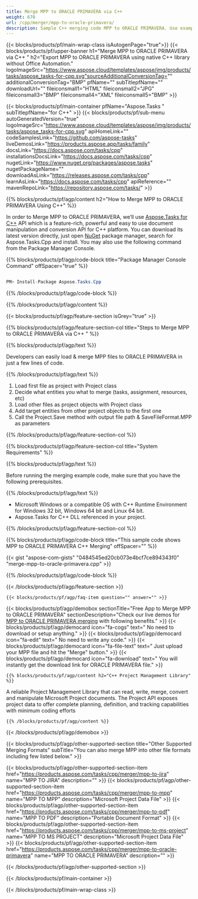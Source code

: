 ```yaml
---
title: Merge MPP to ORACLE PRIMAVERA via C++  
weight: 670
url: /cpp/merger/mpp-to-oracle-primavera/ 
description: Sample C++ merging code MPP to ORACLE PRIMAVERA. Use example code for batch MPP files to ORACLE PRIMAVERA merging within any C++ Application.
---
```


{{< blocks/products/pf/main-wrap-class isAutogenPage="true">}}
{{< blocks/products/pf/upper-banner h1="Merge MPP to ORACLE PRIMAVERA via C++ " h2="Export MPP to ORACLE PRIMAVERA using native C++ library without Office Automation." logoImageSrc="https://www.aspose.cloud/templates/aspose/img/products/tasks/aspose_tasks-for-cpp.svg"sourceAdditionalConversionTag="" additionalConversionTag="BMP" pfName="" subTitlepfName="" downloadUrl="" fileiconsmall1="HTML" fileiconsmall2="JPG" fileiconsmall3="BMP" fileiconsmall4="XML" fileiconsmall5="BMP" >}}

{{< blocks/products/pf/main-container pfName="Aspose.Tasks " subTitlepfName="for C++" >}}
{{< blocks/products/pf/sub-menu autoGeneratedVersion="true" logoImageSrc="https://www.aspose.cloud/templates/aspose/img/products/tasks/aspose_tasks-for-cpp.svg" apiHomeLink="" codeSamplesLink="https://github.com/aspose-tasks" liveDemosLink="https://products.aspose.app/tasks/family" docsLink="https://docs.aspose.com/tasks/cpp" installationsDocsLink="https://docs.aspose.com/tasks/cpp" nugetLink="https://www.nuget.org/packages/aspose.tasks" nugetPackageName="" downloadAsLink="https://releases.aspose.com/tasks/cpp" learnAsLink="https://docs.aspose.com/tasks/cpp" apiReference="" mavenRepoLink="https://repository.aspose.com/tasks/" >}}

{{% blocks/products/pf/agp/content h2="How to Merge MPP to ORACLE PRIMAVERA Using C++" %}}

 In order to Merge MPP to ORACLE PRIMAVERA, we’ll use
 [Aspose.Tasks for C++](https://products.aspose.com/tasks/cpp) 
 API which is a feature-rich, powerful and easy to use document manipulation and conversion API for C++ platform. You can download its latest version directly, just open
 [NuGet](https://www.nuget.org/packages/aspose.tasks) 
 package manager, search for
 Aspose.Tasks.Cpp 
 and install. You may also use the following command from the Package Manager Console.

{{% blocks/products/pf/agp/code-block title="Package Manager Console Command" offSpacer="true" %}}

```cs

PM> Install-Package Aspose.Tasks.Cpp

```

{{% /blocks/products/pf/agp/code-block %}}

{{% /blocks/products/pf/agp/content %}}

{{< blocks/products/pf/agp/feature-section isGrey="true" >}}

{{% blocks/products/pf/agp/feature-section-col title="Steps to Merge MPP to ORACLE PRIMAVERA via C++ " %}}

{{% blocks/products/pf/agp/text %}}

 Developers can easily load & merge MPP files to ORACLE PRIMAVERA in just a few lines of code.

{{% /blocks/products/pf/agp/text %}}

1.  Load first file as project with Project class 
1.  Decide what entities you what to merge (tasks, assignment, resources, etc)
1.  Load other files as project objects with Project class 
1.  Add target entities from other project objects to the first one
1.  Call the Project.Save method with output file path & SaveFileFormat.MPP as parameters

{{% /blocks/products/pf/agp/feature-section-col %}}

{{% blocks/products/pf/agp/feature-section-col title="System Requirements" %}}

{{% blocks/products/pf/agp/text %}}

 Before running the merging example code, make sure that you have the following prerequisites.

{{% /blocks/products/pf/agp/text %}}

- Microsoft Windows or a compatible OS with C++ Runtime Environment for Windows 32 bit, Windows 64 bit and Linux 64 bit.
- Aspose.Tasks for C++ DLL referenced in your project.

{{% /blocks/products/pf/agp/feature-section-col %}}

{{% blocks/products/pf/agp/code-block title="This sample code shows MPP to ORACLE PRIMAVERA C++ Merging" offSpacer="" %}}

{{< gist "aspose-com-gists" "0484545ed20cb073e4bcf7ce894343f0" "merge-mpp-to-oracle-primavera.cpp" >}}

{{% /blocks/products/pf/agp/code-block %}}

{{< /blocks/products/pf/agp/feature-section >}}

    {{< blocks/products/pf/agp/faq-item question="" answer="" >}}
 

<!-- aboutfile Starts -->

{{< blocks/products/pf/agp/demobox sectionTitle="Free App to Merge MPP to ORACLE PRIMAVERA" sectionDescription="Check our live demos for [MPP to ORACLE PRIMAVERA merging](https://products.aspose.app/tasks/merger/mpp-to-oracle-primavera) with following benefits." >}}
        {{< blocks/products/pf/agp/democard icon="fa-cogs" text=" No need to download or setup anything." >}}
        {{< blocks/products/pf/agp/democard icon="fa-edit" text=" No need to write any code." >}}
        {{< blocks/products/pf/agp/democard icon="fa-file-text" text=" Just upload your MPP file and hit the \"Merge\" button." >}}
        {{< blocks/products/pf/agp/democard icon="fa-download" text=" You will instantly get the download link for ORACLE PRIMAVERA file." >}}

    {{% blocks/products/pf/agp/content h2="C++ Project Management Library" %}}

 A reliable Project Management Library that can read, write, merge, convert and manipulate Microsoft Project documents. The Project API exposes project data to offer complete planning, definition, and tracking capabilities with minimum coding efforts



    {{% /blocks/products/pf/agp/content %}}

{{< /blocks/products/pf/agp/demobox >}}

<!-- aboutfile Ends -->

{{< blocks/products/pf/agp/other-supported-section title="Other Supported Merging Formats" subTitle="You can also merge MPP into other file formats including few listed below." >}}

{{< blocks/products/pf/agp/other-supported-section-item href="https://products.aspose.com/tasks/cpp/merger/mpp-to-jira" name="MPP TO JIRA" description="" >}}
{{< blocks/products/pf/agp/other-supported-section-item href="https://products.aspose.com/tasks/cpp/merger/mpp-to-mpp" name="MPP TO MPP" description="Microsoft Project Data File" >}}
{{< blocks/products/pf/agp/other-supported-section-item href="https://products.aspose.com/tasks/cpp/merger/mpp-to-pdf" name="MPP TO PDF" description="Portable Document Format" >}}
{{< blocks/products/pf/agp/other-supported-section-item href="https://products.aspose.com/tasks/cpp/merger/mpp-to-ms-project" name="MPP TO MS PROJECT" description="Microsoft Project Data File" >}}
{{< blocks/products/pf/agp/other-supported-section-item href="https://products.aspose.com/tasks/cpp/merger/mpp-to-oracle-primavera" name="MPP TO ORACLE PRIMAVERA" description="" >}}

{{< /blocks/products/pf/agp/other-supported-section >}}

{{< /blocks/products/pf/main-container >}}
    
{{< /blocks/products/pf/main-wrap-class >}}